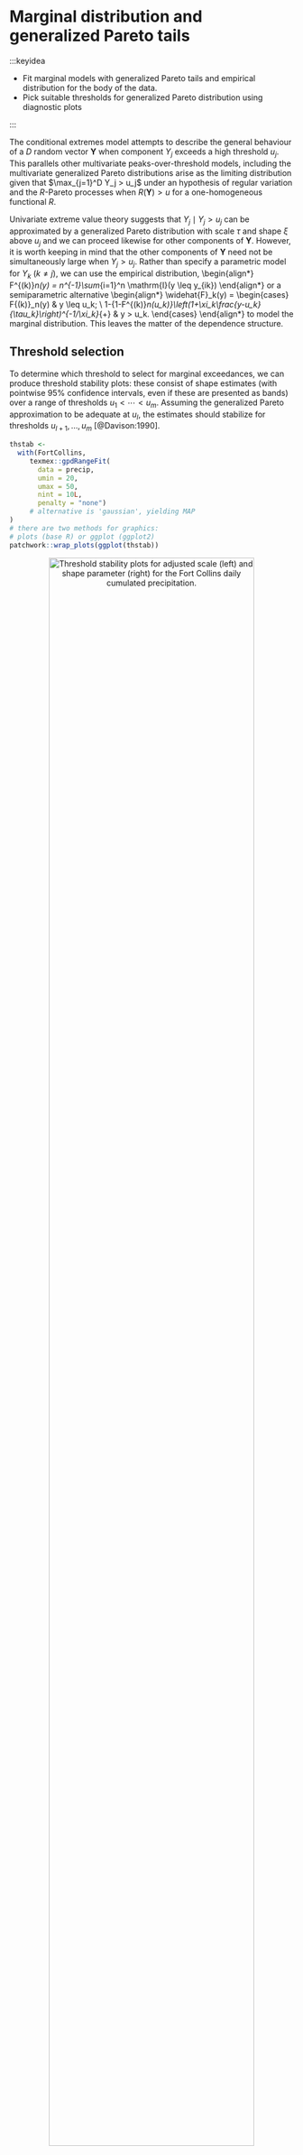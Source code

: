 # Marginal distribution and generalized Pareto tails



:::keyidea

* Fit marginal models with generalized Pareto tails and empirical distribution for the body of the data.
* Pick suitable thresholds for generalized Pareto distribution using diagnostic plots

:::

The conditional extremes model attempts to describe the general behaviour of a $D$ random vector $\boldsymbol{Y}$ when component $Y_j$ exceeds a high threshold $u_j$. This parallels other multivariate peaks-over-threshold models, including the multivariate generalized Pareto distributions arise as the limiting distribution given that $\max_{j=1}^D Y_j > u_j$ under an hypothesis of regular variation and the $R$-Pareto processes when $R(\boldsymbol{Y})>u$ for a one-homogeneous functional $R$. 

Univariate extreme value theory suggests that $Y_j \mid Y_j > u_j$ can be approximated by a generalized Pareto distribution with scale $\tau$ and shape $\xi$ above $u_j$ and we can proceed likewise for other components of $\boldsymbol{Y}$. However, it is worth keeping in mind that the other components of $\boldsymbol{Y}$ need not be simultaneously large when $Y_j>u_j$. Rather than specify a parametric model for $Y_k$ $(k \neq j)$, we can use the empirical distribution,
\begin{align*}
F^{(k)}_n(y) = n^{-1}\sum_{i=1}^n \mathrm{I}(y \leq y_{ik})
\end{align*}
or a semiparametric alternative
\begin{align*}
\widehat{F}_k(y) = 
\begin{cases}
F{(k)}_n(y) & y \leq u_k; \\
1-\{1-F^{(k)}_n(u_k)\}\left(1+\xi_k\frac{y-u_k}{\tau_k}\right)^{-1/\xi_k}_{+} & y > u_k.
\end{cases}
\end{align*}
to model the marginal distribution. This leaves the matter of the dependence structure.

## Threshold selection 

To determine which threshold to select for marginal exceedances, we can produce threshold stability plots: these consist of shape estimates (with pointwise 95% confidence intervals, even if these are presented as bands) over a range of thresholds $u_1 < \cdots < u_m$. Assuming the generalized Pareto approximation to be adequate at $u_l$, the estimates should stabilize for thresholds $u_{l+1}, \ldots, u_m$ [@Davison:1990].


```r
thstab <- 
  with(FortCollins,
     texmex::gpdRangeFit(
       data = precip,
       umin = 20,
       umax = 50,
       nint = 10L,
       penalty = "none") 
     # alternative is 'gaussian', yielding MAP
)
# there are two methods for graphics: 
# plots (base R) or ggplot (ggplot2)
patchwork::wrap_plots(ggplot(thstab))
```

<div class="figure" style="text-align: center">
<img src="texmex_files/figure-html/threshStabPlots-1.png" alt="Threshold stability plots for adjusted scale (left) and shape parameter (right) for the Fort Collins daily cumulated precipitation." width="85%" />
<p class="caption">(\#fig:threshStabPlots)Threshold stability plots for adjusted scale (left) and shape parameter (right) for the Fort Collins daily cumulated precipitation.</p>
</div>


While the shape estimates decrease steadily as we increase the threshold, it seems here that 25mm is a reasonable marginal threshold for rainfall.

The function `mrl` produces mean residual life plots `ggplot(texmex::mrl(data = precip))`, but the literature on graphics suggests the human eye has a much easier time detecting lack of trend than linearity.

::: yourturn

- Repeat the exercise, this time with daily minimum and maximum temperature. 
- For the chosen threshold, fit a generalized Pareto using the function `evm` with threshold `th`. You can explore the different methods (maximum likelihood, penalized maximum likelihood, Bayesian estimation with Markov chain Monte Carlo using independent elliptical proposals)
- Produce a quantile-quantile plot to check the goodness of fit (via `plot` or `ggplot` for the object returned by `evm`).

:::

## Standardization of the margins

The Heffernan-Tawn model describes extremes for standardized data, but there is a direct correspondence between extremes $\{\boldsymbol{Y}: Y_j > u_j\}$ and $\{\boldsymbol{Y}: t_j(Y_j) > t_j(u_j)\}$ for a monotone transformation $t_j$. The standardization in @Heffernan:2004 is to the Gumbel scale, but subsequent work [@Keef:2013b] suggests a better choice is standard Laplace, i.e., a distribution with double exponential tails that can capture negative and positive dependence.

The standard Laplace distribution has density $f(x) = \exp(-|x|)/2$ on $\mathbb{R}$ and distribution function
\begin{align*}
F(x) = \begin{cases}
\frac{1}{2}\exp(x) & x < 0, \\
1-\frac{1}{2}\exp(-x) & x \geq 0.
\end{cases}
\end{align*}
Thus, if $Y_1, \ldots, Y_D$ is a random vector with marginal distribution functions $F_1, \ldots, F_D$, we can make the margins standard Laplace by applying the quantile transformation
\begin{align*}
t_k(Y_k) = 
\begin{cases}
\log\{2{F}_k(Y_k)\} & {F}_k(Y_k) < 1/2, \\
-\log[2\{1-{F}_k(Y_k)\}] & {F}_k(Y_k) \geq 1/2,
\end{cases}
\qquad k=1, \ldots, D.
\end{align*}
In practice, we replace the unknown $k$th marginal distribution function $F_k$ by the semiparametric estimator $\widehat{F}_k$.

# Multivariate model

:::keyidea

* The multivariate conditional extremes model is a semiparametric regression model given one component is large.
* The model description assumes data are standardised to unit Laplace scale.
* Parameter estimates are obtained under a working assumption of normality and independence between components.
* Diagnostic plots for the models: 
	- threshold stability for dependence parameters
	- tail correlation $\chi(u)$: agreement between empirical estimates and fitted $\chi(u)$ curve
	-  regression plots for conditional independence of residuals. 

:::


The conditional multivariate extreme model of @Heffernan:2004 is of the form 
\begin{align*}
t(\boldsymbol{Y}_{-j})\mid t_j(Y_j)=t_j(y_j)  \approx \boldsymbol{\alpha}_{|j}t_j(y_j)+t_j(y_j)^{\boldsymbol{\beta}_{|j}}\boldsymbol{Z}
\end{align*}
with $\boldsymbol{\alpha}_{|j} \in [-1,1]^{D-1}$ and $\boldsymbol{\beta}_{|j} \in [-\infty, 1]^{D-1}$ and $\boldsymbol{Z}$ are unspecified residuals.
 
We fit the model under the working assumption that $\boldsymbol{Z} \sim \mathsf{No}_{D-1}(\boldsymbol{\mu}_{|j}, \mathrm{diag}\{\boldsymbol{\sigma}_{|j}^2\})$ with **nuisance parameters** $\boldsymbol{\mu}_{|j}$ and $\boldsymbol{\sigma}^2_{|j}$. Since each margin is conditionally independent of the others, we can break the optimization in smaller chunks, by estimating each pair $a_{k|j}, b_{k|j}$, etc. Thus, we fit each of the $D-1$ margins separately with the likelihood derived from 
\begin{align*}
t_k(Y_k) \mid t(Y_j)=t_j(y_j) \sim \mathsf{No}\left(\alpha_{k|j}t_j(y_j) + t_j(y_j)^{\beta_{k|j}}\mu_{i|j}, t_j(y_j)^{2\beta_{k|j}}\sigma^2_{k|j}\right), \qquad k \neq j,
\end{align*}
The profile likelihood for the pair ($a_{k|j}$, $b_{k|j}$) is easily obtained upon noting that, for the data \[
z_{ik} =\frac{t_k(y_{ik}) - \alpha_{k|j}t_j(y_{ij})}{t_j(y_{ij})^{\beta_{k|j}}},
\]
the conditional maximum likelihood estimators of $\mu_{k|j}$ and $\sigma^2_{k|j}$ are $\widehat{\mu}_{k|j} \mid (\alpha_{i|j}, \beta_{i|j}) = \overline{z}_{k}$ and $\widehat{\sigma}^2_{k|j}\mid (\alpha_{i|j}, \beta_{i|j}) = n^{-1}\sum_{i=1}^n (z_{ik} - \overline{z}_{k})^2$.


## Strength of extremal dependence

Before fitting the Heffernan-Tawn model, we can look at the strength of the extremal dependence between pairs. 

We can first calculate the coefficient of tail dependence $\chi$ and $\overline{\chi}$ to investigate the strength of the extremal dependence.

The tail correlation coefficient $\chi(u)$ is
\[\chi(v)= \frac{\Pr\{F_1(Y_1) > v, F_2(Y_2)>v\}}{1-v}.
\]
and if $\chi = \lim_{v \to 1} \chi(v) >0$, we say that $(Y_1, Y_2)$ are asymptotically dependent. Since $\chi=0$ for all asymptotically independent process, this is not useful measure. 

The tail dependence coefficient [@Coles:1999] $\bar{\chi}$ is estimated using
\begin{align*}
\bar{\chi}(v) = \frac{2\log(1-v)}{\log[\Pr\{F_1(Y_1) > v, F_2(Y_2) > v\}}-1
\end{align*}
for $v \in (0,1)$, so $\overline{\chi} \in [-1,1]$ and asymptotically dependent processes have $\lim_{v \to 1} \overline{\chi}(v)=1$.  The statistic $\chi$ is only useful when the data are asymptotically dependent, so we normally look first at $\overline{\chi}$ and if the Wald confidence intervals include 1, look at the strength of the dependence using the plot of $\chi$. The `texmex` package will gray out the latter if asymptotic dependence is ruled out. 


```r
# Create plot with matrix or data frame
#  with 2 columns only
chiplot_13 <- 
  chi(FortCollins[,c("maxTemp","precip")])
chiplot_23 <- 
  chi(FortCollins[,c("minTemp","precip")])

# Truncated the plots to focus on the upper right tail
# because most of the rainfall records are zero
ggplot(chiplot_13, xlim = c(0.9,1))
ggplot(chiplot_23, xlim = c(0.9,1))
```

<div class="figure" style="text-align: center">
<img src="texmex_files/figure-html/chiPlots-1.png" alt="Tail dependence plots for maximum daily temperature (top panel) and minimum daily temperature (bottom panel), conditional on extreme rainfall. The right-hand panel is greyed out if asymptotic dependence has been ruled out." width="85%" /><img src="texmex_files/figure-html/chiPlots-2.png" alt="Tail dependence plots for maximum daily temperature (top panel) and minimum daily temperature (bottom panel), conditional on extreme rainfall. The right-hand panel is greyed out if asymptotic dependence has been ruled out." width="85%" />
<p class="caption">(\#fig:chiPlots)Tail dependence plots for maximum daily temperature (top panel) and minimum daily temperature (bottom panel), conditional on extreme rainfall. The right-hand panel is greyed out if asymptotic dependence has been ruled out.</p>
</div>

If the conditional extremes model holds, then $t_k(Y_{k}) \mid t_j(Y_{j}) > t_j(u_j)$ can be approximated by $\widetilde{Y}^*_{k|j} \approx \alpha_{k|j}t_j(Y_j)+t_j(Y_j)^{\beta_{k|j}}Z_{k|j}$. We thus obtain a formula for $\chi(v)$ above the dependence threshold $u^{\star}=t_j(u)$, where for any $v^{\star}=-\log\{2\cdot(1-v)\}$ $(v > 0.5)$ such that $v^{\star} > u^{\star}$, we have
\begin{align}
\chi(v) = \tfrac{\Pr\{t_j(Y_j) > u^{\star}\}\Pr\{\widetilde{Y}^{\star}_{k|j} > v^{\star}, t_j(Y_j) > v^{\star}, t_j(Y_j) > v^{\star} \mid t_j(Y_j) > u^{\star}\}}{\Pr\{t_j(Y_j) > v^{\star}\}} \label{HTchi}
\end{align}
We can estimate empirically the coefficient of tail dependence by resampling values of $Z_{k|j}$. The values are simulation-based, so we can use the average over many replications. This does not factor into account the parameter uncertainty, which would require using the bootstrap.

The `texmex` package also includes a multivariate conditional estimator of Spearman's $\rho$ (linear correlation on the scale of $F_1(Y_1), \ldots, F_D(Y_D)$).
The function `MCS` computes the estimator, whereas `bootMCS` can be used to get a measure of uncertainty by running a nonparametric bootstrap and computing 95% pointwise confidence intervals.

::: yourturn

- Repeat the exercise with the `minTemp`/`maxTemp` pair.
- What do these sets of plots suggest about the asymptotic regime (asymptotic independence or dependence) and the strength of the dependence?

:::


## Fitting the multivariate model

The main function for fitting the conditional extreme value model in `texmex` is `mex` which gives the two stage procedure
and calls internally.

- First, `migpd` fits a generalized Pareto distribution to each margin. Users must provide 
     - `mth` or `mqu`: either the  thresholds $u_1, \ldots, u_D$ (argument `mth`) or else a vector of probability levels $F_1(u_1), \ldots, F_D(u_D)$
 (argument `mqu`)
     - User can compute the maximum a posteriori (instead of the maximum likelihood estimates) for parameters, with $\log(\tau) \sim \mathsf{No}(0,100)$ independent of $\xi \sim \mathsf{No}(0,0.25)$ as default prior specifications if `penality='gaussian'` (the default).
- These standardized data are fed to `mexDependence`. The latter has multiple arguments: 
    - `which`: the column index for the conditioning variable 
    - `dqu`: the probability level of the marginal quantile at which to specify $t(\boldsymbol{Y}) \mid t_j(Y_j) > t_j(u_j)$; note that this threshold need not be the same as the marginal threshold for the generalized Pareto. 
    - `margins` the choice of distribution for the standardisation (default is 'laplace')
    - `marTransform`: how to model $F_k$ to transforms every component of $\boldsymbol{Y}$ to standard Laplace margins. The default, `marTransform="mixture"` use the semiparametric transformation (the data are modelled with the empirical distribution below the threshold and with a generalized Pareto above $u$). The alternative is to use the empirical distribution (`marTransform = "empirical"`).
    - `constrain` whether to impose constraints to improve self-consistency for estimates of $\boldsymbol{a}_{|j}$ and $\boldsymbol{b}_{|j}$; defaut is `TRUE`;
    - `PlotLikDo` logical; whether to produce a bivariate profile likelihood defined on a curved subset of $[-1,1] \times[-\infty, 1]$ if `constrain=TRUE`.
  
In general, unless you want to obtain the profile likelihood plot, you could directly use `mex` which combines these two steps.


Once we have determined marginal and functional thresholds and the choice of conditioning variable, we can perform all steps at once using `mex`.


```r
marg <- 
  FortCollins %>% 
  select(!date) %>% 
  migpd(
    mqu = rep(0.9, 3), 
    penalty = 'none'
    )
condModFit <- 
  mexDependence(
    x = marg,
    which = "precip", 
    dqu = 0.9, 
    PlotLikDo = FALSE,
    PlotLikRange = list(a = c(-1, 1),
                        b = c(-3, 1))
    )
print(condModFit)
#> mexDependence(x = marg, which = "precip", dqu = 0.9, PlotLikDo = FALSE, 
#>     PlotLikRange = list(a = c(-1, 1), b = c(-3, 1)))
#> 
#> 
#> Marginal models:
#> 
#> Dependence model:
#> 
#> Conditioning on precip variable.
#> Thresholding quantiles for transformed data: dqu = 0.9
#> Using laplace margins for dependence estimation.
#> Constrained estimation of dependence parameters using v = 10 .
#> Log-likelihood = -5996 -6160 
#> 
#> Dependence structure parameter estimates:
#>   maxTemp minTemp
#> a  0.0201   0.160
#> b -0.6488  -0.401
```

<img src="texmex_files/figure-html/fit_mex-1.png" width="85%" style="display: block; margin: auto;" /><img src="texmex_files/figure-html/fit_mex-2.png" width="85%" style="display: block; margin: auto;" />

We can show that the components $Y_j$ and $Y_k$ are:

- **asymptotically dependent** only if $\alpha_{k|j}=1$, $\beta_{k|j}=0$
- **asymptotically independent** if $-1<\alpha_{k|j}<1$
    - positive extremal dependence if $\alpha_{k|j}>0$
    - negative extremal dependence if $\alpha_{k|j}<0$
    - near independence if $\alpha_{k|j}=\beta_{k|j}=0$.
Negative values of $\beta$ ($b$ in the plots) imply that all if the conditional quantiles of $Y_k$ converge to the same value as $Y_j$. This is often implausible.

::: yourturn

Are the estimates of $\alpha_{k|j}$ and $\beta_{j|j}$ in line with your expectations? Justify your answer.

:::

## Functionalities of `mex` and diagnostic plots

The output of `mex` or `mexDependence` is an object of class `mex`, for which many `S3` methods are available (including `print` and `summary`). By default the `plot` (or `ggplot`) method produce diagnostic plots of

- standardized residuals $\widehat{Z}_k(Y_j)$ against $\widehat{F}_j(Y_j)$ with lowess curve
- absolute value of standardized residuals against $\widehat{F}_j(Y_j)$
- plot of $Y_k$ against $Y_j$ with fitted quantiles

If there is a trend, this contradicts somewhat the assumption that the residuals $Z$ are independent of the value of $Y_j$, and perhaps suggest that the threshold used for the dependence is too low.


```r
ggplot(condModFit)
```

<div class="figure" style="text-align: center">
<img src="texmex_files/figure-html/diagMexPlots-1.png" alt="Regression diagnostic plots for the fitted conditional extremes model." width="85%" />
<p class="caption">(\#fig:diagMexPlots)Regression diagnostic plots for the fitted conditional extremes model.</p>
</div>


## Uncertainty quantification 

:::keyidea

* Uncertainty quantification is obtained using a semiparametric bootstrap scheme.
* Computationally expensive, replicate every step of the analysis with bootstrap data.

:::

The drawback of the "bricolage" approach for model fitting is that we do not have readily available uncertainty quantification. Heffernan and Tawn address this by devising a semiparametric bootstrap scheme.
It consists of the following steps:

- obtain nonparametric bootstrap sample (with replacement) from $\{\boldsymbol{Y}_i, \ldots, \boldsymbol{Y}_n\}$
- obtain $D$ samples of size $n$ from the standard Laplace margins $\boldsymbol{Z}^{(b)}$.
- reorder Laplace observations of each margin so that their rank match that of the nonparametric bootstrap.
- transform observations to the data scale using $\widehat{F}_j^{-1}(\cdot)$ $(j=1, \ldots, D)$

Thus, we have a new dataset from which to estimate the dependence. Rince and repeat every step including

- empirical distribution estimation
- generalized Pareto above threshold
- multivariate model with coefficients

The `bootmex` package takes the output of `mex` or `mexDependence` and produces `R` replicates.


```r
bootCondModFit <- bootmex(condModFit)
```

So far, we have not assessed the choice of threshold for the procedure. We can produce a threshold stability plot by fitting the model over a range of values of `dqu` and look at the resulting estimates. This, coupled with some bootstrap replicates, is useful to make sure the optimization algorithm did converge and that the threshold is high enough for the approximation to hold.


```r
threshold_stab_multi <-
  mexRangeFit(
    x = marg, 
    quantiles = seq(0.90, 0.98, by = 0.02),
    which = "precip", #margin to condition on
    R = 10L, # number of bootstrap samples
    trace = Inf
  )
ggplot(threshold_stab_multi)
```

<div class="figure" style="text-align: center">
<img src="texmex_files/figure-html/thresholdStabPlots-1.png" alt="Dependence threshold stability plots with 10 bootstrap replicates for the conditional extreme value model fitted above the 0.9 quantile of cumulated daily precipitation." width="85%" />
<p class="caption">(\#fig:thresholdStabPlots)Dependence threshold stability plots with 10 bootstrap replicates for the conditional extreme value model fitted above the 0.9 quantile of cumulated daily precipitation.</p>
</div>

We can use the resulting object to produce scatterplots of pairs of parameter estimates for each margin and get bootstrap confidence intervals or standard errors for the parameters.


```r
# ggplot method seems broken...
par(mfrow = c(1,2), bty = "l")
plot(bootCondModFit, plot = "dependence")
```

<div class="figure" style="text-align: center">
<img src="texmex_files/figure-html/bootstrapPairsPlot-1.png" alt="Scatterplot of bootstrap parameter estimates for the coefficients of the conditional extreme value model for maximum daily temperature (left) and minimum daily temperature (right) conditional on cumulated daily precipitation. The maximum likelihood estimate for the original data is indicated with the at-sign (red)." width="85%" />
<p class="caption">(\#fig:bootstrapPairsPlot)Scatterplot of bootstrap parameter estimates for the coefficients of the conditional extreme value model for maximum daily temperature (left) and minimum daily temperature (right) conditional on cumulated daily precipitation. The maximum likelihood estimate for the original data is indicated with the at-sign (red).</p>
</div>



# Estimating the probability of rare events



:::keyidea

* Estimation of risk measures via Monte Carlo methods: simulate new replicates from the fitted model and compute number of points
* For general risk regions where one or more component can be extreme, we proceed by fitting multiple conditional models
* Entirely empirical approach

:::

The whole point of estimating multivariate model is to estimate the probability of rare events. In general, we can estimate the probability of falling in a risk region $\mathcal{A} \subset\{Y_j > u_j\}$ via Monte Carlo simulations. In `texmex`, this is achieved with the `predict` method, which uses the model for simulation.

Under the hood, the function forms $n$ vectors of residuals 
\[
\widehat{\boldsymbol{z}}_{i|j} = y_{ij}^{-\widehat{\boldsymbol{\beta}}_{|j}}\left(\boldsymbol{y}_{i,-j} - \widehat{\boldsymbol{\alpha}}_{|j}y_{ij}\right), \quad (i=1, \ldots, n).
\]

Then, choosing a threshold $v > u_j$, we can

1. Simulate $Y_j \sim \mathsf{Exp}(1) + v$.
2. Sample $\boldsymbol{z}_{|j}$ uniformly from the empirical distribution $\{\widehat{\boldsymbol{z}}_{i|j}\}_{i=1}^n$.
3. Set $\boldsymbol{Y}_{-j}= \widehat{\boldsymbol{\alpha}}Y_j + Y_j^{\widehat{\boldsymbol{\beta}}}\boldsymbol{z}_{|j}$.
4. Back-transform observations to original scale.


The `predict` method for objects of class `mex` and `bootmex` performs `nsim=1000` replications by default above `pqu=0.99`. We may choose the dependence threshold over which to predict the other variables. Note that the bootstrap estimates contain in addition to the quantiles estimated standard error for the conditional mean. For the Fort Collins data, they appear to give much narrower quantile ranges.

The `predict` method includes an option `smoothZdistribution` to perform kernel smoothing for each marginal to remove artefacts. The levels of the conditional quantiles can be changed via the argument `probs`.


```r
pred_boot <- predict(
	bootCondModFit, 
	pqu = 0.9,	
	trace = Inf)
# for the `bootmex` object, produces replications 
# for each bootstrap sample
pred_mex <- predict(condModFit, pqu = 0.9)
# `print` will output conditional mean
# `summary` gives conditional mean and quantiles
summary(pred_mex)
#> predict.mex(object = condModFit, pqu = 0.9)
#> 
#> Conditioned on precip being above its 90th percentile.
#> 
#> 
#> Conditional Mean and Quantiles:
#> 
#>      precip|precip>Q90 maxTemp|precip>Q90 minTemp|precip>Q90
#> mean              8.99              14.10               3.79
#> 5%                2.42              -2.25             -11.70
#> 50%               5.98              14.40               5.56
#> 95%              27.10              29.50              15.80
#> 
#> Conditional probability of threshold exceedance:
#> 
#>  P(precip>2.16|precip>Q90) P(maxTemp>30|precip>Q90)
#>                          1                    0.038
#>  P(minTemp>12.7778|precip>Q90)
#>                          0.158
summary(pred_boot)
#> predict.mex(object = bootCondModFit, pqu = 0.9, trace = Inf)
#> 
#> Results from 100 bootstrap runs.
#> 
#> Conditioned on precip being above its 90th percentile.
#> 
#> 
#> Conditional Mean and Quantiles:
#> 
#>      precip|precip>Q90 maxTemp|precip>Q90 minTemp|precip>Q90
#> mean             9.060             13.900              3.480
#> se               0.397              0.412              0.361
#> 5%               8.440             13.200              2.900
#> 50%              9.040             13.900              3.490
#> 95%              9.790             14.500              4.190
#> 
#> Conditional probability of threshold exceedance:
#> 
#>  P(precip>2.16|precip>Q90) P(maxTemp>30|precip>Q90)
#>                          1                   0.0335
#>  P(minTemp>12.7778|precip>Q90)
#>                          0.148
```

We can produce plots of `predict.mex` objects using `ggplot`. The resulting scatterplots are slightly confusing:

- the orange full line gives the line $t_j(Y_j) = t_k(Y_k)$; since the data are plotted on the scale $(Y_j, Y_k)$ of the data, the line is curved.
- the vertical dashed line represent the dependence threshold
- grey points are original observations
- blue diamonds are new simulated observations from the model for which the simulated conditioning variable $Y_j > Y_k$; orange circles are simulated points for which $Y_k > Y_j$.


<div class="figure" style="text-align: center">
<img src="texmex_files/figure-html/predictPlots-1.png" alt="Simulations from the fitted conditional model above the 0.9 quantile (blue or orange) with original data (grey). The orange line indicates equal quantiles for the pair." width="85%" />
<p class="caption">(\#fig:predictPlots)Simulations from the fitted conditional model above the 0.9 quantile (blue or orange) with original data (grey). The orange line indicates equal quantiles for the pair.</p>
</div>

Thus, we can see that the simulation scheme produces coherent data in this case. The simulations are stored in `pred_mex$data`, a list which contains the original data (`real`), simulated observations on the data scale (`simulated`) and on the Laplace (`transformed`) scale.

We can access these data and compute empirical estimates of probabilities for various sets of interest.

::: yourturn

Estimate the probability that the maximum daily temperature is below 30 degrees Celcius if the amount of rainfall is larger than 25 mm.

:::

## Self-consistency

So far, our model is only valid in the region $Y_j > u_j$, but more often than not we will be interested in more general events of the form $\{Y_j>u_j, Y_k>u_k\}$. Depending on the conditioning variable, we could express this in two ways:
\begin{align*}
\Pr(Y_k > u_k, Y_j > u_j) &= \Pr(Y_k > u_k \mid Y_j > u_j)\Pr(Y_j > u_j)
\\& = \Pr(Y_j > u_j \mid Y_k > u_k)\Pr(Y_k > u_k)
\end{align*}
and if we choose a different conditioning variable, we will obtain different answers. This is one of the major drawback of the approach: it does not readily yield a genuine multivariate model and it is not self-consistent (meaning that the answer to the above question is the same regardless of the conditioning variable if $t_j(u_j) = t_k(u_k)$). For this to be the case, one would need to enforce additional constraints for $a_{j|k}=a_{k|j}$, etc.


## Glue together conditional models

@Heffernan:2004 suggest splitting the risk region $\mathcal{A}$ into disjoint sets for exceedances, choosing the conditioning variable with the largest component on the Laplace scale. If we view the model as a mixture with adequate weights, this defines a valid multivariate distribution [cf. discussion of I. Papastathopoulos in @Engelke/Hitz:2020], but the model fitting procedure does not factor this into account: it fits the model parameters $\boldsymbol{\alpha}_{|j}$ and $\boldsymbol{\beta}_{|j}$ with all data $\{\boldsymbol{Y}_i: Y_j>u_j\}$, not just that for which $\{\boldsymbol{Y}_i: Y_j>u_j, t_j(Y_j) > t_k(Y_k), k \neq j\}$.


The function `mexAll` fits all models conditional models together. One can then use `mexMonteCarlo` to generate points from each of these models, where in each case the $i$th bootstrap observation is replaced by a sample from the $j$th conditional extremes model, that is that for which $j$ is the largest standardized component occurs, i.e. $t_j(Y_{ij}) > t_k(Y_{ik})$ for $k \neq j$.
